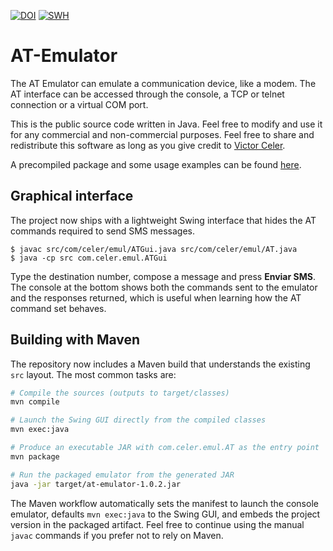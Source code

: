 [![DOI](https://zenodo.org/badge/DOI/10.5281/zenodo.14497827.svg)](https://doi.org/10.5281/zenodo.14497827)
[![SWH](https://archive.softwareheritage.org/badge/swh:1:dir:5c71cdfd2943f2f871f92241a3b4ab9b0a1197dc/)](https://archive.softwareheritage.org/swh:1:dir:5c71cdfd2943f2f871f92241a3b4ab9b0a1197dc;origin=https://github.com/celersms/AT-Emulator)

# AT-Emulator

The AT Emulator can emulate a communication device, like a modem. The AT interface can be accessed through the console, a TCP or telnet connection or a virtual COM port.

This is the public source code written in Java. Feel free to modify and use it for any commercial and non-commercial purposes. Feel free to share and redistribute this software as long as you give credit to [Victor Celer](https://www.celersms.com/org/vceler.htm).

A precompiled package and some usage examples can be found [here](https://www.celersms.com/at-emulator.htm).

## Graphical interface

The project now ships with a lightweight Swing interface that hides the AT commands required to send SMS messages.

```
$ javac src/com/celer/emul/ATGui.java src/com/celer/emul/AT.java
$ java -cp src com.celer.emul.ATGui
```

Type the destination number, compose a message and press **Enviar SMS**. The console at the bottom shows both the commands sent to the emulator and the responses returned, which is useful when learning how the AT command set behaves.

## Building with Maven

The repository now includes a Maven build that understands the existing `src` layout. The most common tasks are:

```bash
# Compile the sources (outputs to target/classes)
mvn compile

# Launch the Swing GUI directly from the compiled classes
mvn exec:java

# Produce an executable JAR with com.celer.emul.AT as the entry point
mvn package

# Run the packaged emulator from the generated JAR
java -jar target/at-emulator-1.0.2.jar
```

The Maven workflow automatically sets the manifest to launch the console emulator, defaults `mvn exec:java` to the Swing GUI, and embeds the project version in the packaged artifact. Feel free to continue using the manual `javac` commands if you prefer not to rely on Maven.
